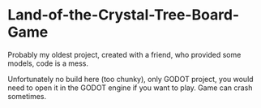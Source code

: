 # Land-of-the-Crystal-Tree-Board-Game
Probably my oldest project, created with a friend, who provided some models, code is a mess.

Unfortunately no build here (too chunky), only GODOT project, you would need to open it in the GODOT engine if you want to play.
Game can crash sometimes.
